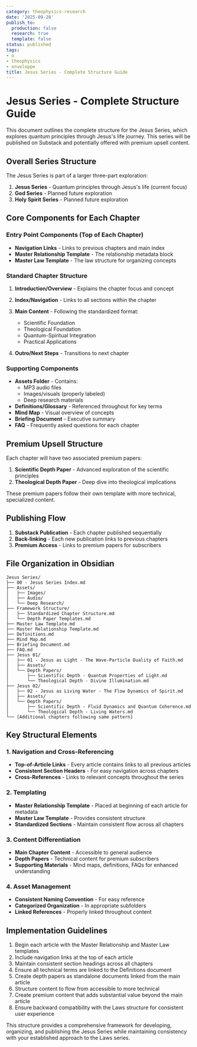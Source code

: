 ```yaml
---
category: theophysics-research
date: '2025-09-28'
publish_to:
  production: false
  research: true
  template: false
status: published
tags:
- o
- theophysics
- enveloppe
title: Jesus Series - Complete Structure Guide
---
```

   
# Jesus Series - Complete Structure Guide   
   
This document outlines the complete structure for the Jesus Series, which explores quantum principles through Jesus's life journey. This series will be published on Substack and potentially offered with premium upsell content.   
   
## Overall Series Structure   
   
The Jesus Series is part of a larger three-part exploration:   
1. **Jesus Series** - Quantum principles through Jesus's life (current focus)   
2. **God Series** - Planned future exploration   
3. **Holy Spirit Series** - Planned future exploration   
   
## Core Components for Each Chapter   
   
### Entry Point Components (Top of Each Chapter)   
   
- **Navigation Links** - Links to previous chapters and main index   
- **Master Relationship Template** - The relationship metadata block   
- **Master Law Template** - The law structure for organizing concepts   
   
### Standard Chapter Structure   
1. **Introduction/Overview** - Explains the chapter focus and concept   
2. **Index/Navigation** - Links to all sections within the chapter   
3. **Main Content** - Following the standardized format:   
   
   - Scientific Foundation   
   - Theological Foundation   
   - Quantum-Spiritual Integration   
   - Practical Applications   
4. **Outro/Next Steps** - Transitions to next chapter   
   
### Supporting Components   
   
- **Assets Folder** - Contains:   
  - MP3 audio files   
  - Images/visuals (properly labeled)   
  - Deep research materials   
- **Definitions/Glossary** - Referenced throughout for key terms   
- **Mind Map** - Visual overview of concepts   
- **Briefing Document** - Executive summary   
- **FAQ** - Frequently asked questions for each chapter   
   
## Premium Upsell Structure   
   
Each chapter will have two associated premium papers:   
1. **Scientific Depth Paper** - Advanced exploration of the scientific principles   
2. **Theological Depth Paper** - Deep dive into theological implications   
   
These premium papers follow their own template with more technical, specialized content.   
   
## Publishing Flow   
   
1. **Substack Publication** - Each chapter published sequentially   
2. **Back-linking** - Each new publication links to previous chapters   
3. **Premium Access** - Links to premium papers for subscribers   
   
## File Organization in Obsidian   
   
```
Jesus Series/
├── 00 - Jesus Series Index.md
├── Assets/
│   ├── Images/
│   ├── Audio/
│   └── Deep Research/
├── Framework Structure/
│   ├── Standardized Chapter Structure.md
│   └── Depth Paper Templates.md
├── Master Law Template.md
├── Master Relationship Template.md
├── Definitions.md
├── Mind Map.md
├── Briefing Document.md
├── FAQ.md
├── Jesus 01/
│   ├── 01 - Jesus as Light - The Wave-Particle Duality of Faith.md
│   ├── Assets/
│   └── Depth Papers/
│       ├── Scientific Depth - Quantum Properties of Light.md
│       └── Theological Depth - Divine Illumination.md
├── Jesus 02/
│   ├── 02 - Jesus as Living Water - The Flow Dynamics of Spirit.md
│   ├── Assets/
│   └── Depth Papers/
│       ├── Scientific Depth - Fluid Dynamics and Quantum Coherence.md
│       └── Theological Depth - Living Waters.md
└── [Additional chapters following same pattern]
```
   
   
## Key Structural Elements   
   
### 1. Navigation and Cross-Referencing   
   
- **Top-of-Article Links** - Every article contains links to all previous articles   
- **Consistent Section Headers** - For easy navigation across chapters   
- **Cross-References** - Links to relevant concepts throughout the series   
   
### 2. Templating   
   
- **Master Relationship Template** - Placed at beginning of each article for metadata   
- **Master Law Template** - Provides consistent structure   
- **Standardized Sections** - Maintain consistent flow across all chapters   
   
### 3. Content Differentiation   
   
- **Main Chapter Content** - Accessible to general audience   
- **Depth Papers** - Technical content for premium subscribers   
- **Supporting Materials** - Mind maps, definitions, FAQs for enhanced understanding   
   
### 4. Asset Management   
   
- **Consistent Naming Convention** - For easy reference   
- **Categorized Organization** - In appropriate subfolders   
- **Linked References** - Properly linked throughout content   
   
## Implementation Guidelines   
   
1. Begin each article with the Master Relationship and Master Law templates   
2. Include navigation links at the top of each article   
3. Maintain consistent section headings across all chapters   
4. Ensure all technical terms are linked to the Definitions document   
5. Create depth papers as standalone documents linked from the main article   
6. Structure content to flow from accessible to more technical   
7. Create premium content that adds substantial value beyond the main article   
8. Ensure backward compatibility with the Laws structure for consistent user experience   
   
This structure provides a comprehensive framework for developing, organizing, and publishing the Jesus Series while maintaining consistency with your established approach to the Laws series.